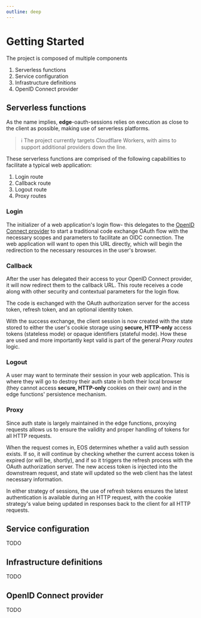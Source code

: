 ```yaml
---
outline: deep
---
```


# Getting Started

The project is composed of multiple components

1. Serverless functions
2. Service configuration
3. Infrastructure definitions
4. OpenID Connect provider

## Serverless functions

As the name implies, **edge**-oauth-sessions relies on execution as close to the client as possible, making use of serverless platforms.

> ℹ️ The project currently targets Cloudflare Workers, with aims to support additional providers down the line.

These serverless functions are comprised of the following capabilities to facilitate a typical web application:

1. Login route
2. Callback route
3. Logout route
4. Proxy routes

### Login

The initializer of a web application's login flow- this delegates to the [OpenID Connect provider] to start a traditional code exchange OAuth flow with the necessary scopes and parameters to facilitate an OIDC connection. The web application will want to open this URL directly, which will begin the redirection to the necessary resources in the user's browser.

### Callback

After the user has delegated their access to your OpenID Connect provider, it will now redirect them to the callback URL. This route receives a code along with other security and contextual parameters for the login flow.

The code is exchanged with the OAuth authorization server for the access token, refresh token, and an optional identity token.

With the success exchange, the client session is now created with the state stored to either the user's cookie storage using **secure, HTTP-only** access tokens (stateless mode) or opaque identifiers (stateful mode). How these are used and more importantly kept valid is part of the general *Proxy routes* logic.

### Logout

A user may want to terminate their session in your web application. This is where they will go to destroy their auth state in both their local browser (they cannot access **secure, HTTP-only** cookies on their own) and in the edge functions' persistence mechanism.

### Proxy

Since auth state is largely maintained in the edge functions, proxying requests allows us to ensure the validity and proper handling of tokens for all HTTP requests.

When the request comes in, EOS determines whether a valid auth session exists. If so, it will continue by checking whether the current access token is expired (or will be, shortly), and if so it triggers the refresh process with the OAuth authorization server. The new access token is injected into the downstream request, and state will updated so the web client has the latest necessary information.

In either strategy of sessions, the use of refresh tokens ensures the latest authentication is available during an HTTP request, with the cookie strategy's value being updated in responses back to the client for all HTTP requests.

## Service configuration

TODO

## Infrastructure definitions

TODO

## OpenID Connect provider

TODO


<!-- References -->

[OpenID Connect provider]: /openid-connect-provider
